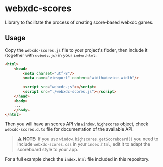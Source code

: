 # webxdc-scores

Library to facilitate the process of creating score-based webxdc games.

## Usage

Copy the `webxdc-scores.js` file to your project's floder, then include it (together with `webxdc.js`) in your `index.html`:

```html
<html>
    <head>
        <meta charset="utf-8"/>
        <meta name="viewport" content="width=device-width"/>

        <script src="webxdc.js"></script>
        <script src="./webxdc-scores.js"></script>
    </head>
    <body>
    ...
    </body>
</html>
```

Then you will have an scores API via `window.highscores` object, check `webxdc-scores.d.ts` file for documentation of the available API.

> **⚠️ NOTE:** If you use `window.highscores.getScoreboard()` you need to include `webxdc-scores.css` in your `index.html`, edit it to adapt the scoreboard style to your app.
 
For a full example check the `index.html` file included in this repository.
